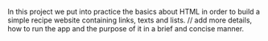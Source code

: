 In this project we put into practice the basics about HTML in order to build a simple recipe website containing links, texts and lists.
// add more details, how to run the app and the purpose of it in a brief and concise manner.
